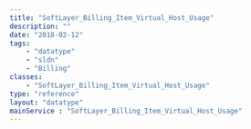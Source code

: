 ```yaml
---
title: "SoftLayer_Billing_Item_Virtual_Host_Usage"
description: ""
date: "2018-02-12"
tags:
    - "datatype"
    - "sldn"
    - "Billing"
classes:
    - "SoftLayer_Billing_Item_Virtual_Host_Usage"
type: "reference"
layout: "datatype"
mainService : "SoftLayer_Billing_Item_Virtual_Host_Usage"
---
```

